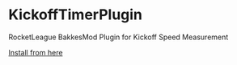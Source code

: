 # KickoffTimerPlugin
RocketLeague BakkesMod Plugin for Kickoff Speed Measurement

[Install from here](https://bakkesplugins.com/plugins/view/42)
